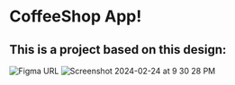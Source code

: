 # CoffeeShop App!

## This is a project based on this design:
![Figma URL](https://www.figma.com/file/KvecSWHs29JV3Mo7J3bWfn/Coffee-Shop-Mobile-App-Design-(Community)?type=design&node-id=0-1&mode=design&t=Yb3h217WaUjHNvRU-0)
![Screenshot 2024-02-24 at 9 30 28 PM](https://github.com/rmaharba/CoffeShop/assets/32307933/583559fd-7846-4f13-89ec-e87304895e93)
